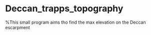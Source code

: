 # Deccan_trapps_topography
%This small program aims tho find the max elevation on the Deccan escarpment
